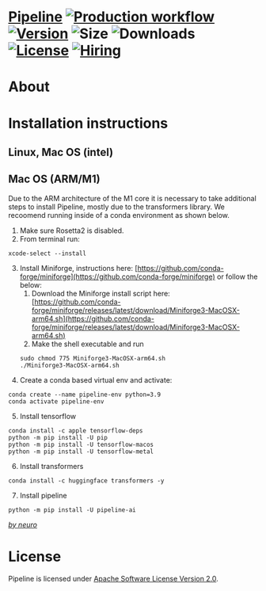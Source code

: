 # [Pipeline](https://pipeline.ai) [![Production workflow](https://github.com/neuro-ai-dev/pipeline/actions/workflows/prod-wf.yml/badge.svg?branch=main)](https://github.com/neuro-ai-dev/pipeline/actions/workflows/prod-wf.yml) [![Version](https://img.shields.io/pypi/v/pipeline-ai)](https://pypi.org/project/pipeline-ai) ![Size](https://img.shields.io/github/repo-size/neuro-ai-dev/pipeline) ![Downloads](https://img.shields.io/pypi/dm/pipeline-ai) [![License](https://img.shields.io/crates/l/ap)](https://www.apache.org/licenses/LICENSE-2.0) [![Hiring](https://img.shields.io/badge/hiring-apply%20here-brightgreen)](https://jobs.lever.co/Neuro)

# About

# Installation instructions

## Linux, Mac OS (intel)

## Mac OS (ARM/M1)

Due to the ARM architecture of the M1 core it is necessary to take additional steps to install Pipeline, mostly due to the transformers library. We recoomend running inside of a conda environment as shown below.

1. Make sure Rosetta2 is disabled.
2. From terminal run:

```
xcode-select --install
```

3. Install Miniforge, instructions here: [https://github.com/conda-forge/miniforge](https://github.com/conda-forge/miniforge) or follow the below:
   1. Download the Miniforge install script here: [https://github.com/conda-forge/miniforge/releases/latest/download/Miniforge3-MacOSX-arm64.sh](https://github.com/conda-forge/miniforge/releases/latest/download/Miniforge3-MacOSX-arm64.sh)
   2. Make the shell executable and run
   ```
   sudo chmod 775 Miniforge3-MacOSX-arm64.sh
   ./Miniforge3-MacOSX-arm64.sh
   ```
4. Create a conda based virtual env and activate:

```
conda create --name pipeline-env python=3.9
conda activate pipeline-env
```

5. Install tensorflow

```
conda install -c apple tensorflow-deps
python -m pip install -U pip
python -m pip install -U tensorflow-macos
python -m pip install -U tensorflow-metal
```

6. Install transformers

```
conda install -c huggingface transformers -y
```

7. Install pipeline

```
python -m pip install -U pipeline-ai
```

[_by neuro_](https://getneuro.ai)

# License

Pipeline is licensed under [Apache Software License Version 2.0](https://www.apache.org/licenses/LICENSE-2.0).
